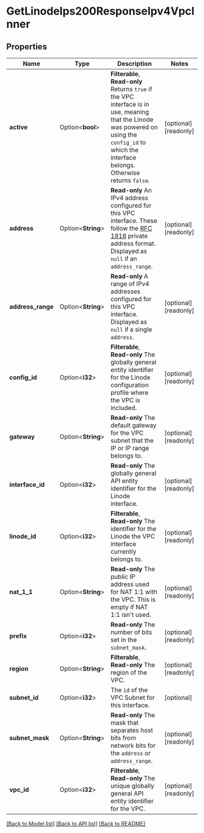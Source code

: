 # GetLinodeIps200ResponseIpv4VpcInner

## Properties

Name | Type | Description | Notes
------------ | ------------- | ------------- | -------------
**active** | Option<**bool**> | __Filterable__, __Read-only__ Returns `true` if the VPC interface is in use, meaning that the Linode was powered on using the `config_id` to which the interface belongs. Otherwise returns `false`. | [optional][readonly]
**address** | Option<**String**> | __Read-only__ An IPv4 address configured for this VPC interface. These follow the [RFC 1918](https://datatracker.ietf.org/doc/html/rfc1918) private address format. Displayed as `null` if an `address_range`. | [optional][readonly]
**address_range** | Option<**String**> | __Read-only__ A range of IPv4 addresses configured for this VPC interface. Displayed as `null` if a single `address`. | [optional][readonly]
**config_id** | Option<**i32**> | __Filterable__, __Read-only__ The globally general entity identifier for the Linode configuration profile where the VPC is included. | [optional][readonly]
**gateway** | Option<**String**> | __Read-only__ The default gateway for the VPC subnet that the IP or IP range belongs to. | [optional][readonly]
**interface_id** | Option<**i32**> | __Read-only__ The globally general API entity identifier for the Linode interface. | [optional][readonly]
**linode_id** | Option<**i32**> | __Filterable__, __Read-only__ The identifier for the Linode the VPC interface currently belongs to. | [optional][readonly]
**nat_1_1** | Option<**String**> | __Read-only__ The public IP address used for NAT 1:1 with the VPC. This is empty if NAT 1:1 isn't used. | [optional][readonly]
**prefix** | Option<**i32**> | __Read-only__ The number of bits set in the `subnet_mask`. | [optional][readonly]
**region** | Option<**String**> | __Filterable__, __Read-only__ The region of the VPC. | [optional][readonly]
**subnet_id** | Option<**i32**> | The `id` of the VPC Subnet for this interface. | [optional]
**subnet_mask** | Option<**String**> | __Read-only__ The mask that separates host bits from network bits for the `address` or `address_range`. | [optional][readonly]
**vpc_id** | Option<**i32**> | __Filterable__, __Read-only__ The unique globally general API entity identifier for the VPC. | [optional][readonly]

[[Back to Model list]](../README.md#documentation-for-models) [[Back to API list]](../README.md#documentation-for-api-endpoints) [[Back to README]](../README.md)


